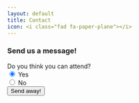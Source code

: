 ```yaml
---
layout: default
title: Contact
icon: <i class="fad fa-paper-plane"></i>
---
```


### Send us a message!

<form><!--action="https://formspree.io/wedding@yoshidateetor.com" method="POST">-->
    <div class="form-group">
        <label>Do you think you can attend?</label>
        <div class="custom-control custom-radio">
            <input type="radio"
                id="attend1"
                name="attend"
                class="custom-control-input"
                value="yes"
                checked>
            <label class="custom-control-label" for="attend1">Yes</label>
        </div>
        <div class="custom-control custom-radio">
            <input type="radio"
                id="attend2"
                name="attend"
                class="custom-control-input"
                value="no">
            <label class="custom-control-label" for="attend2">No</label>
        </div>
    </div>
    <button class="btn btn-secondary-200" type="submit">Send away!</button>
</form>
